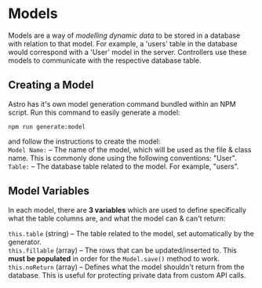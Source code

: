 # Models
Models are a way of *modelling dynamic data* to be stored in a database with relation to that model. For example, a 'users' table in the database would correspond with a 'User' model in the server. Controllers use these models to communicate with the respective database table.  

## Creating a Model
Astro has it's own model generation command bundled within an NPM script. Run this command to easily generate a model:  

`npm run generate:model`  

and follow the instructions to create the model:  
`Model Name:` – The name of the model, which will be used as the file & class name. This is commonly done using the following conventions: "User".  
`Table:` – The database table related to the model. For example, "users".

## Model Variables
In each model, there are **3 variables** which are used to define specifically what the table columns are, and what the model can & can't return:  

`this.table` (string) – The table related to the model, set automatically by the generator.  
`this.fillable` (array) – The rows that can be updated/inserted to. This **must be populated** in order for the `Model.save()` method to work.  
`this.noReturn` (array) – Defines what the model shouldn't return from the database. This is useful for protecting private data from custom API calls.